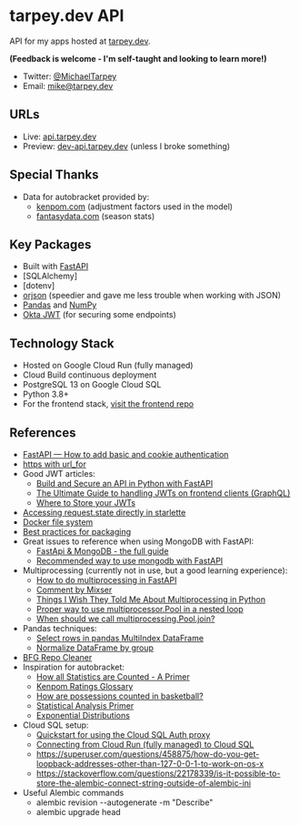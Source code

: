 # tarpey.dev API
API for my apps hosted at [tarpey.dev](tarpey.dev/).

**(Feedback is welcome - I'm self-taught and looking to learn more!)**
* Twitter: [@MichaelTarpey](https://twitter.com/MichaelTarpey)
* Email: [mike@tarpey.dev](mailto:mike@tarpey.dev)

## URLs
* Live: [api.tarpey.dev](https://api.tarpey.dev/)
* Preview: [dev-api.tarpey.dev](https://dev-api.tarpey.dev) (unless I broke something)

## Special Thanks
* Data for autobracket provided by:
  * [kenpom.com](https://jodie.lekoarts.de) (adjustment factors used in the model)
  * [fantasydata.com](https://fantasydata.com/) (season stats)

## Key Packages
* Built with [FastAPI](https://fastapi.tiangolo.com)
* [SQLAlchemy]
* [dotenv]
* [orjson](https://github.com/ijl/orjson) (speedier and gave me less trouble when working with JSON)
* [Pandas](https://pandas.pydata.org) and [NumPy](https://numpy.org)
* [Okta JWT](https://pypi.org/project/okta-jwt/) (for securing some endpoints)

## Technology Stack
* Hosted on Google Cloud Run (fully managed)
* Cloud Build continuous deployment
* PostgreSQL 13 on Google Cloud SQL
* Python 3.8+
* For the frontend stack, [visit the frontend repo](https://github.com/AnnuityDew/next-tarpeydev)

## References
* [FastAPI — How to add basic and cookie authentication](https://medium.com/data-rebels/fastapi-how-to-add-basic-and-cookie-authentication-a45c85ef47d3)
* [https with url_for](https://github.com/encode/starlette/issues/538)
* Good JWT articles:
  * [Build and Secure an API in Python with FastAPI](https://developer.okta.com/blog/2020/12/17/build-and-secure-an-api-in-python-with-fastapi)
  * [The Ultimate Guide to handling JWTs on frontend clients (GraphQL)](https://hasura.io/blog/best-practices-of-using-jwt-with-graphql/)
  * [Where to Store your JWTs](https://stormpath.com/blog/where-to-store-your-jwts-cookies-vs-html5-web-storage)
* [Accessing request.state directly in starlette](https://stackoverflow.com/questions/63273028/fastapi-get-user-id-from-api-key)
* [Docker file system](https://stackoverflow.com/questions/20813486/exploring-docker-containers-file-system)
* [Best practices for packaging](https://blog.ionelmc.ro/2014/05/25/python-packaging/)
* Great issues to reference when using MongoDB with FastAPI:
  * [FastApi & MongoDB - the full guide](https://github.com/tiangolo/fastapi/issues/1515)
  * [Recommended way to use mongodb with FastAPI](https://github.com/tiangolo/fastapi/issues/452)
* Multiprocessing (currently not in use, but a good learning experience):
  * [How to do multiprocessing in FastAPI](https://stackoverflow.com/questions/63169865/how-to-do-multiprocessing-in-fastapi)
  * [Comment by Mixser](https://github.com/tiangolo/fastapi/issues/1487#issuecomment-657290725)
  * [Things I Wish They Told Me About Multiprocessing in Python](https://www.cloudcity.io/blog/2019/02/27/things-i-wish-they-told-me-about-multiprocessing-in-python/)
  * [Proper way to use multiprocessor.Pool in a nested loop](https://stackoverflow.com/questions/20387510/proper-way-to-use-multiprocessor-pool-in-a-nested-loop)
  * [When should we call multiprocessing.Pool.join?](https://stackoverflow.com/questions/38271547/when-should-we-call-multiprocessing-pool-join)
* Pandas techniques:
  * [Select rows in pandas MultiIndex DataFrame](https://stackoverflow.com/questions/53927460/select-rows-in-pandas-multiindex-dataframe)
  * [Normalize DataFrame by group](https://stackoverflow.com/questions/26046208/normalize-dataframe-by-group)
* [BFG Repo Cleaner](https://rtyley.github.io/bfg-repo-cleaner/)
* Inspiration for autobracket:
  * [How all Statistics are Counted - A Primer](https://edge-forums.nbcsports.com/topic/269757-how-all-statistics-are-counted-a-primer/)
  * [Kenpom Ratings Glossary](https://kenpom.com/blog/ratings-glossary/)
  * [How are possessions counted in basketball?](https://www.reddit.com/r/nba/comments/5oe4go/how_are_possessions_counted_in_basketball/)
  * [Statistical Analysis Primer](https://www.nba.com/thunder/news/stats101.html)
  * [Exponential Distributions](https://online.stat.psu.edu/stat414/lesson/15/15.1)
* Cloud SQL setup:
  * [Quickstart for using the Cloud SQL Auth proxy](https://cloud.google.com/sql/docs/postgres/quickstart-proxy-test)
  * [Connecting from Cloud Run (fully managed) to Cloud SQL](https://cloud.google.com/sql/docs/postgres/connect-run)
  * https://superuser.com/questions/458875/how-do-you-get-loopback-addresses-other-than-127-0-0-1-to-work-on-os-x
  * https://stackoverflow.com/questions/22178339/is-it-possible-to-store-the-alembic-connect-string-outside-of-alembic-ini
* Useful Alembic commands
  * alembic revision --autogenerate -m "Describe"
  * alembic upgrade head